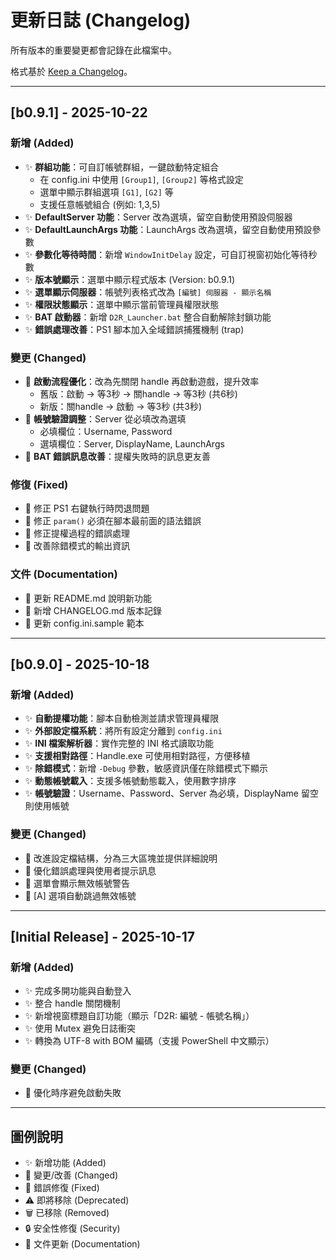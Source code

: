# 更新日誌 (Changelog)

所有版本的重要變更都會記錄在此檔案中。

格式基於 [Keep a Changelog](https://keepachangelog.com/zh-TW/1.0.0/)。

---

## [b0.9.1] - 2025-10-22

### 新增 (Added)
- ✨ **群組功能**：可自訂帳號群組，一鍵啟動特定組合
  - 在 config.ini 中使用 `[Group1]`, `[Group2]` 等格式設定
  - 選單中顯示群組選項 `[G1]`, `[G2]` 等
  - 支援任意帳號組合 (例如: 1,3,5)
- ✨ **DefaultServer 功能**：Server 改為選填，留空自動使用預設伺服器
- ✨ **DefaultLaunchArgs 功能**：LaunchArgs 改為選填，留空自動使用預設參數
- ✨ **參數化等待時間**：新增 `WindowInitDelay` 設定，可自訂視窗初始化等待秒數
- ✨ **版本號顯示**：選單中顯示程式版本 (Version: b0.9.1)
- ✨ **選單顯示伺服器**：帳號列表格式改為 `[編號] 伺服器 - 顯示名稱`
- ✨ **權限狀態顯示**：選單中顯示當前管理員權限狀態
- ✨ **BAT 啟動器**：新增 `D2R_Launcher.bat` 整合自動解除封鎖功能
- ✨ **錯誤處理改善**：PS1 腳本加入全域錯誤捕獲機制 (trap)

### 變更 (Changed)
- 🔄 **啟動流程優化**：改為先關閉 handle 再啟動遊戲，提升效率
  - 舊版：啟動 → 等3秒 → 關handle → 等3秒 (共6秒)
  - 新版：關handle → 啟動 → 等3秒 (共3秒)
- 🔄 **帳號驗證調整**：Server 從必填改為選填
  - 必填欄位：Username, Password
  - 選填欄位：Server, DisplayName, LaunchArgs
- 🔄 **BAT 錯誤訊息改善**：提權失敗時的訊息更友善

### 修復 (Fixed)
- 🐛 修正 PS1 右鍵執行時閃退問題
- 🐛 修正 `param()` 必須在腳本最前面的語法錯誤
- 🐛 修正提權過程的錯誤處理
- 🐛 改善除錯模式的輸出資訊

### 文件 (Documentation)
- 📝 更新 README.md 說明新功能
- 📝 新增 CHANGELOG.md 版本記錄
- 📝 更新 config.ini.sample 範本

---

## [b0.9.0] - 2025-10-18

### 新增 (Added)
- ✨ **自動提權功能**：腳本自動檢測並請求管理員權限
- ✨ **外部設定檔系統**：將所有設定分離到 `config.ini`
- ✨ **INI 檔案解析器**：實作完整的 INI 格式讀取功能
- ✨ **支援相對路徑**：Handle.exe 可使用相對路徑，方便移植
- ✨ **除錯模式**：新增 `-Debug` 參數，敏感資訊僅在除錯模式下顯示
- ✨ **動態帳號載入**：支援多帳號動態載入，使用數字排序
- ✨ **帳號驗證**：Username、Password、Server 為必填，DisplayName 留空則使用帳號

### 變更 (Changed)
- 🔄 改進設定檔結構，分為三大區塊並提供詳細說明
- 🔄 優化錯誤處理與使用者提示訊息
- 🔄 選單會顯示無效帳號警告
- 🔄 [A] 選項自動跳過無效帳號

---

## [Initial Release] - 2025-10-17

### 新增 (Added)
- ✨ 完成多開功能與自動登入
- ✨ 整合 handle 關閉機制
- ✨ 新增視窗標題自訂功能（顯示「D2R: 編號 - 帳號名稱」）
- ✨ 使用 Mutex 避免日誌衝突
- ✨ 轉換為 UTF-8 with BOM 編碼（支援 PowerShell 中文顯示）

### 變更 (Changed)
- 🔄 優化時序避免啟動失敗

---

## 圖例說明

- ✨ 新增功能 (Added)
- 🔄 變更/改善 (Changed)
- 🐛 錯誤修復 (Fixed)
- ⚠️ 即將移除 (Deprecated)
- 🗑️ 已移除 (Removed)
- 🔒 安全性修復 (Security)
- 📝 文件更新 (Documentation)
